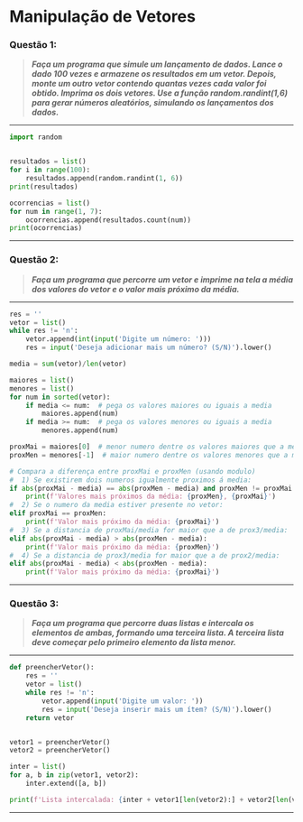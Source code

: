# Manipulação de Vetores

### **Questão 1:**
> **_Faça um programa que simule um lançamento de dados. Lance o dado 100 vezes e
armazene os resultados em um vetor. Depois, monte um outro vetor contendo quantas
vezes cada valor foi obtido. Imprima os dois vetores. Use a função
random.randint(1,6) para gerar números aleatórios, simulando os lançamentos dos
dados._**

---
```python
import random


resultados = list()
for i in range(100):
    resultados.append(random.randint(1, 6))
print(resultados)

ocorrencias = list()
for num in range(1, 7):
    ocorrencias.append(resultados.count(num))
print(ocorrencias)
```
---

### **Questão 2:**
> **_Faça um programa que percorre um vetor e imprime na tela a média dos valores do
vetor e o valor mais próximo da média._**

---
```python
res = ''
vetor = list()
while res != 'n':
    vetor.append(int(input('Digite um número: ')))
    res = input('Deseja adicionar mais um número? (S/N)').lower()

media = sum(vetor)/len(vetor)

maiores = list()
menores = list()
for num in sorted(vetor):
    if media <= num:  # pega os valores maiores ou iguais a media
        maiores.append(num)
    if media >= num:  # pega os valores menores ou iguais a media
        menores.append(num)

proxMai = maiores[0]  # menor numero dentre os valores maiores que a media
proxMen = menores[-1]  # maior numero dentre os valores menores que a media

# Compara a diferença entre proxMai e proxMen (usando modulo)
#  1) Se existirem dois numeros igualmente proximos á media:
if abs(proxMai - media) == abs(proxMen - media) and proxMen != proxMai:
    print(f'Valores mais próximos da média: {proxMen}, {proxMai}')
#  2) Se o numero da media estiver presente no vetor:
elif proxMai == proxMen:
    print(f'Valor mais próximo da média: {proxMai}')
#  3) Se a distancia de proxMai/media for maior que a de prox3/media:
elif abs(proxMai - media) > abs(proxMen - media):
    print(f'Valor mais próximo da média: {proxMen}')
#  4) Se a distancia de prox3/media for maior que a de prox2/media:
elif abs(proxMai - media) < abs(proxMen - media):
    print(f'Valor mais próximo da média: {proxMai}')
```
---

### **Questão 3:**
> **_Faça um programa que percorre duas listas e intercala os elementos de ambas,
formando uma terceira lista. A terceira lista deve começar pelo primeiro elemento da
lista menor._**

---
```python
def preencherVetor():
    res = ''
    vetor = list()
    while res != 'n':
        vetor.append(input('Digite um valor: '))
        res = input('Deseja inserir mais um ítem? (S/N)').lower()
    return vetor


vetor1 = preencherVetor()
vetor2 = preencherVetor()

inter = list()
for a, b in zip(vetor1, vetor2):
    inter.extend([a, b])

print(f'Lista intercalada: {inter + vetor1[len(vetor2):] + vetor2[len(vetor1):]}')
```
---
